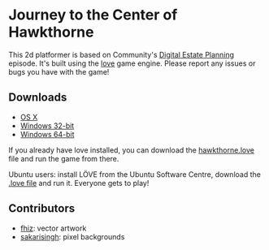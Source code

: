 # Journey to the Center of Hawkthorne

This 2d platformer is based on Community's [Digital Estate Planning][estate]
episode. It's built using the [love](https://love2d.org/) game engine. Please
report any issues or bugs you have with the game!

[estate]: http://en.wikipedia.org/wiki/Digital_Estate_Planning

## Downloads
 
- [OS X][osx]
- [Windows 32-bit][win32]
- [Windows 64-bit][win64]

If you already have love installed, you can download the
[hawkthorne.love][love] file and run the game from there.

Ubuntu users: install LÖVE from the Ubuntu Software Centre, download the [.love
file][love] and run it. Everyone gets to play!
 

[love]: https://github.com/downloads/kyleconroy/hawkthorne-journey/hawkthorne.love
[osx]:  https://github.com/downloads/kyleconroy/hawkthorne-journey/hawkthorne-osx.zip
[win32]:  https://github.com/downloads/kyleconroy/hawkthorne-journey/hawkthorne-win-x86.zip
[win64]:  https://github.com/downloads/kyleconroy/hawkthorne-journey/hawkthorne-win-x64.zip

## Contributors

- [fhiz](http://www.reddit.com/user/fhiz): vector artwork
- [sakarisingh](http://sakarisingh.deviantart.com/): pixel backgrounds
